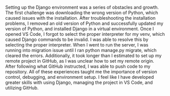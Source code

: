 Setting up the Django environment was a series of obstacles and growth. The first challenge was downloading the wrong version of Python, which caused issues with the installation. After troubleshooting the installation problems, I removed an old version of Python and successfully updated my version of Python, and installed Django in a virtual environment. Once I opened VS Code, I forgot to select the proper interpreter for my venv, which caused Django commands to be invalid. I was able to resolve this by selecting the proper interpreter. When I went to run the server, I was running into migration issue until I ran python manage.py migrate, which cleared the errors. Additionally, it took longer than I estimated to set up my remote project in GitHub, as I was unclear how to set my remote origin. After following what GitHub instructed, I was able to push code to my repository. All of these experiences taught me the importance of version control, debugging, and environment setup. I feel like I have developed greater skills with using Django, managing the project in VS Code, and utilizing GitHub.